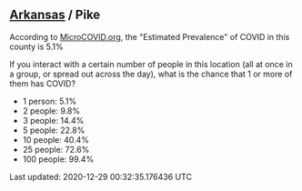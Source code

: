 
## [Arkansas](/united-states/arkansas) / Pike

According to [MicroCOVID.org](http://microcovid.org),
the "Estimated Prevalence" of COVID in this county is 5.1%

If you interact with a certain number of people in this location
(all at once in a group, or spread out across the day), what is the chance that
1 or more of them has COVID?

- 1 person: 5.1%
- 2 people: 9.8%
- 3 people: 14.4%
- 5 people: 22.8%
- 10 people: 40.4%
- 25 people: 72.6%
- 100 people: 99.4%

Last updated: 2020-12-29 00:32:35.176436 UTC
